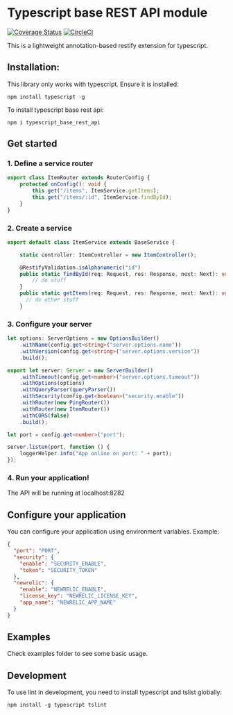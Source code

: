 # Typescript base REST API module
[![Coverage Status](https://coveralls.io/repos/github/Artear/typescript-base-rest-api-dynamodb-module/badge.svg?branch=master)](https://coveralls.io/github/Artear/typescript-base-rest-api-dynamodb-module?branch=master)
[![CircleCI](https://circleci.com/gh/Artear/typescript-base-rest-api-dynamodb-module.svg?style=svg)](https://circleci.com/gh/Artear/typescript-base-rest-api-dynamodb-module)

This is a lightweight annotation-based restify extension for typescript.

## Installation:

This library only works with typescript. Ensure it is installed:
```
npm install typescript -g
```
To install typescript base rest api: 

```
npm i typescript_base_rest_api
```

## Get started

### 1. Define a service router
```typescript
export class ItemRouter extends RouterConfig {
    protected onConfig(): void {
        this.get("/items", ItemService.getItems);
        this.get("/items/:id", ItemService.findById);
    }
}
```
### 2. Create a service
```typescript
export default class ItemService extends BaseService {

    static controller: ItemController = new ItemController();

    @RestifyValidation.isAlphanumeric("id")
    public static findById(req: Request, res: Response, next: Next): void {
        // do stuff
    }
    public static getItems(req: Request, res: Response, next: Next): void {
      // do other stuff
    }
```
### 3. Configure your server
```typescript
let options: ServerOptions = new OptionsBuilder()
    .withName(config.get<string>("server.options.name"))
    .withVersion(config.get<string>("server.options.version"))
    .build();

export let server: Server = new ServerBuilder()
    .withTimeout(config.get<number>("server.options.timeout"))
    .withOptions(options)
    .withQueryParser(queryParser())
    .withSecurity(config.get<boolean>("security.enable"))
    .withRouter(new PingRouter())
    .withRouter(new ItemRouter())
    .withCORS(false)
    .build();

let port = config.get<number>("port");

server.listen(port, function () {
    loggerHelper.info("App online on port: " + port);
});
```

### 4. Run your application!
The API will be running at localhost:8282

## Configure your application
You can configure  your application using environment variables.
Example:
```json
{
  "port": "PORT",
  "security": {
    "enable": "SECURITY_ENABLE",
    "token": "SECURITY_TOKEN"
  },
  "newrelic": {
    "enable": "NEWRELIC_ENABLE",
    "license_key": "NEWRELIC_LICENSE_KEY",
    "app_name": "NEWRELIC_APP_NAME"
  }
}
```

## Examples
Check examples folder to see some basic usage.


## Development
To use lint in development, you need to install typescript and tslist globally:
```
npm install -g typescript tslint
```
